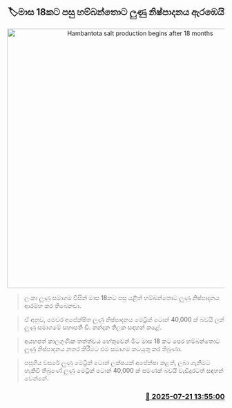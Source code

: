 <p align='center'><b><h2 align='center' title='Hambantota salt production begins after 18 months'>🏷මාස 18කට පසු හම්බන්තොට ලුණු නිෂ්පාදනය ඇරඹෙයි</h2></b></p>
<p align='center'><img src='https://helakuru.sgp1.cdn.digitaloceanspaces.com/esana/images/lib/hambantota-salt-factory.jpg' width='600' alt='Hambantota salt production begins after 18 months'></p>

> ලංකා ලුණු සමාගම විසින් මාස 18කට පසු යළිත් හම්බන්තොට ලුණු නිෂ්පාදනය ආරම්භ කර තිබෙනවා.

> ඒ අනුව, මෙවර අපේක්ෂිත ලුණු නිෂ්පාදනය මෙට්‍රික් ටොන් 40,000 ක් බවයි ලක් ලුණු සමාගමේ සභාපති ඩී. නන්දන තිලක සඳහන් කළේ.

> අයහපත් කාලගුණික තත්ත්වය හේතුවෙන් මිට මාස 18 කට පෙර හම්බන්තොට ලුණු නිෂ්පාදනය නතර කිරීමට එම සමාගම කටයුතු කර තිබුණා.

> පසුගිය වසරේ ලුණු මෙට්‍රික් ටොන් ලක්ෂයක් අපේක්ෂා කළත්, ලබා ගැනීමට හැකිවී තිබු‍ණේ ලුණු මෙට්‍රික් ටොන් 40,000 ක් පමණක් බවයි වැඩිදුරටත් සඳහන් වෙන්නේ.



<h3 align='right'><a href='https://www.helakuru.lk/esana/p/112024/'>📅 2025-07-21 13:55:00</a></h3>
